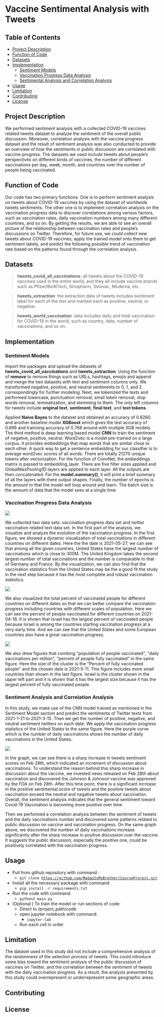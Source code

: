 # Vaccine Sentimental Analysis with Tweets

## Table of Contents

- [Project Description](#project-description)
- [Function of Code](#function-of-code)
- [Datasets](#datasets)
- [Implementation](#implementation)
   - [Sentiment Models](#sentiment-models)
   - [Vaccination Progress Data Analysis](#vaccination-progress-data-analysis)
   - [Sentimental Analysis and Correlation Analysis](#sentiment-analysis-and-correlation-analysis)
- [Usage](#usage)
- [Limitation](#limitation)
- [Contributing](#contributing)
- [License](#license)
## Project Description

We performed sentiment analysis with a collected COVID-19 vaccines related tweets dataset to analyze the sentiment of the overall public discussion. Moreover, correlation analysis with the vaccine progress dataset and the result of sentiment analysis was also conducted to provide an overview of how the sentiments in public discussion are correlated with vaccine progress. The datasets we used include tweets about people’s perspectives on different kinds of vaccines, the number of different vaccinations per day, week, month, and countries over the number of people being vaccinated.

## Function of Code

Our code has two primary functions. One is to perform sentiment analysis on tweets about COVID-19 vaccines by using the dataset of worldwide tweets sentiments. The other one is to implement correlation analysis on the vaccination progress data to discover correlations among various factors, such as vaccination rates, daily vaccination numbers among many different countries, and so on. By getting the results, we are able to see an overall picture of the relationship between vaccination rates and people’s discussions on Twitter. Therefore, for future use, we could collect new tweets about COVID-19 vaccines, apply the trained model onto them to get sentiment labels, and predict the following possible trend of vaccination rate based on the patterns found through the correlation analysis.

## Datasets

> **tweets_covid_all_vaccinations**: all tweets about the COVID-19 vaccines used in the entire world, and they all include vaccine brands such as Pfizer/BioNTech, Sinopharm, Sinovac, Moderna, etc.

> **tweets_extraction**: the extraction data of tweets includes sentiment label for each of the text and marked each as positive, neutral, or negative.

> **tweets_world_vaccination**: data includes daily and total vaccination for COVID-19 in the world, such as country, date, number of vaccinations, and so on.


## Implementation

### Sentiment Models

Import the packages and upload the datasets of **tweets_covid_all_vaccinations** and **tweets_extraction**. Using the function of **remove** to remove things such as URLs, hashtags, emojis and append and merge the two datasets with text and sentiment columns only. We transformed negative, positive, and neutral sentiments to 0, 1, and 2 correspondingly for further modeling. Next, we tokenized the texts and performed lowercase, punctuation removal, small token removal, stop words removal, lemmatization, and stemming to them. The only left columns for tweets include **original text**, **sentiment**, **final text**, and **text tokens**. 

Applied **Naive Bayes** to the dataset and obtained an accuracy of 0.6260 and another baseline model **XGBoost** which gives the test accuracy of 0.696 and trainning accuracy of 0.768 around with multiple XGB models. The third method is deep learning based model **CNN** to train the sentiment of negative, positive, neutral. Word2vec is a model pre-trained on a large corpus. It provides embeddings that map words that are similar close to each other. A quick way to get a sentence embedding for our classifier is to average word2vec scores of all words. There are totally 21270 unique tokens after vectorization. For the function of ConvNet, the embeddings matrix is passed to embedding_layer. There are five filter sizes applied and GlobalMaxPooling1D layers are applied to each layer. All the outputs are then concatenated. For the **model.summary()**, it will print a brief summary of all the layers with there output shapes. Finally, the number of epochs is the amount to that the model will loop around and learn. The batch size is the amount of data that the model sees at a single time.

### Vaccination Progress Data Analysis

![](./figure/total_vaccine.png)

We collected two data sets: vaccination progress data set and twitter vaccination related text data set. In the first part of the analysis, we visualize and analyze the evolution of the vaccination progress. In the first figure, we showed a dynamic visualization of total vaccinations in different countries on different dates. Here the the date is 2021-05-27, we can see that among all the given countries, United States have the largest number of vaccinations which is close to 300M. The United Kingdom takes the second largest number of total vaccinations and the number is comparable to that of Germany and France. By the visualization, we can also find that the vaccination statistics from the United States may be the a good fit the study in the next step because it has the most complete and robust vaccination statistics.

![](./figure/vaccine_percent.png)

We also visualized the total percent of vaccinated people for different countries on different dates so that we can better compare the vaccination progress including countries with different scales of population. Here we can see the percent of people vaccinated for different countries on 2021-04-18. It is shown that Israel has the largest percent of vaccinated people because Israel is among the countries starting vaccination progress at a very early time. And we can see that the United States and some European countries also have a great vaccination progress.

![](./figure/vaccine_cluster.png)

We also drew figures that combing "population of people vaccinated", "daily vaccinations per million", "percent of people fully vaccinated" in the same figure. Here the size of the cluster is the "Percent of fully vaccinated people" and the chosen date is 2021-5-11. This figure includes more small countries than shown in the last figure. Israel is the cluster shown in the upper left part and it is shown that it has the largest size because it has the largest percent of fully vaccinated people. 

### Sentiment Analysis and Correlation Analysis

In this study, we make use of the CNN model trained as mentioned in the Sentiment Model section and predict the sentiments of Twitter texts from 2021-1-21 to 2021-3-15. Then we get the number of positive, negative, and neutral sentiment twitters on each date. We apply the vaccination progress statistics of the United States to the same figure. Here the purple curve which is the number of daily vaccinations shows the number of daily vaccinations in the United States.

![](./figure/sentiment_vaccine.png)

In the graph, we can see there is a sharp increase in tweets sentiment scores on Feb 28th, which indicated an increment of discussion about vaccinations. To understand the reason behind this sharp increase in discussion about the vaccine, we invested news released on Feb 28th about vaccination and discovered the Johnson & Johnson vaccine was approved by the FDA on Feb 28th. After this time point, there is a significant increase in the positive sentimental score of tweets and the positive tweets about vaccination exceed the neutral and negative tweets about vaccination. Overall, the sentiment analysis indicates that the general sentiment toward Covid-19 Vaccination is becoming more positive over time.

Then we performed a correlation analysis between the sentiment of tweets and the daily vaccinations number and discovered some patterns related to public discussion on vaccine and vaccination progress. On the same graph above, we discovered the number of daily vaccinations increase significantly after the sharp increase in positive discussion over the vaccine. It suggests the public discussion, especially the positive one, could be positively correlated with the vaccination progress.

## Usage
- Pull from github repository with command :
  - <code>git clone https://github.com/MadaoIsMyBrother/CourseProject.git</code> </br>
- Install all the necessary package with command:
  - <code>pip install -r requirements.txt</code> </br>
- Run the code with command:
  - <code>python3 main.py</code> </br>
- (Optional ) To train the model or run sections of code:
  - Direct to /project_path/code 
  - open jupyter notebook with command: 
    - <code>jupyter-lab</code> </br>
  - Run each cell in order

## Limitation

The dataset used in this study did not include a comprehensive analysis of the randomness of the selection process of tweets.  This could introduce some bias toward the sentiment analysis of the public discussion of vaccines on Twitter, and the correlation between the sentiment of tweets with the daily vaccination progress. As a result, the analysis presented by this study could overrepresent or underrepresent some geographic areas.

## Contributing



## License
